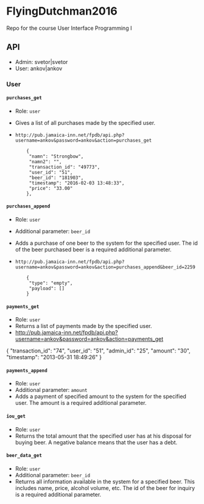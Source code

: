 # FlyingDutchman2016
Repo for the course User Interface Programming I

## API
* Admin: svetor|svetor
* User: ankov|ankov

### User
#### `purchases_get`
* Role: `user`
* Gives a list of all purchases made by the specified user.
* `http://pub.jamaica-inn.net/fpdb/api.php?username=ankov&password=ankov&action=purchases_get`

          {
           "namn": "Strongbow",
           "namn2": "",
           "transaction_id": "49773",
           "user_id": "51",
           "beer_id": "181903",
           "timestamp": "2016-02-03 13:48:33",
           "price": "33.00"
          },

#### `purchases_append`
* Role: `user`
* Additional parameter: `beer_id`
* Adds a purchase of one beer to the system for the specified user. The id of the beer purchased beer is a required additional parameter.
* `http://pub.jamaica-inn.net/fpdb/api.php?username=ankov&password=ankov&action=purchases_append&beer_id=2259`

          {
           "type": "empty",
           "payload": []
          }

#### `payments_get`
* Role: `user`
* Returns a list of payments made by the specified user.
* http://pub.jamaica-inn.net/fpdb/api.php?username=ankov&password=ankov&action=payments_get

{
 "transaction_id": "74",
 "user_id": "51",
 "admin_id": "25",
 "amount": "30",
 "timestamp": "2013-05-31 18:49:26"
}

#### `payments_append`
* Role: `user`
* Additional parameter: `amount`
* Adds a payment of specified amount to the system for the specified user. The amount is a required additional parameter.

#### `iou_get`
* Role: `user`
* Returns the total amount that the specified user has at his disposal for buying beer. A negative balance means that the user has a debt.

#### `beer_data_get`
* Role: `user`
* Additional parameter: `beer_id`
* Returns all information available in the system for a specified beer. This includes name, price, alcohol volume, etc. The id of the beer for inquiry is a required additional parameter.
